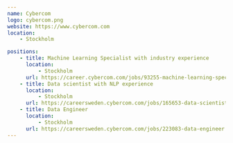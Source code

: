 ```yaml
---
name: Cybercom
logo: cybercom.png
website: https://www.cybercom.com
location:
    - Stockholm

positions:
    - title: Machine Learning Specialist with industry experience
      location:
          - Stockholm
      url: https://career.cybercom.com/jobs/93255-machine-learning-specialist-with-industry-experience
    - title: Data scientist with NLP experience
      location:
          - Stockholm
      url: https://careersweden.cybercom.com/jobs/165653-data-scientist-with-nlp-experience
    - title: Data Engineer
      location:
          - Stockholm
      url: https://careersweden.cybercom.com/jobs/223083-data-engineer
---
```

